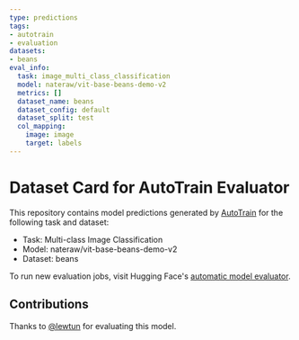 ```yaml
---
type: predictions
tags:
- autotrain
- evaluation
datasets:
- beans
eval_info:
  task: image_multi_class_classification
  model: nateraw/vit-base-beans-demo-v2
  metrics: []
  dataset_name: beans
  dataset_config: default
  dataset_split: test
  col_mapping:
    image: image
    target: labels
---
```

# Dataset Card for AutoTrain Evaluator

This repository contains model predictions generated by [AutoTrain](https://huggingface.co/autotrain) for the following task and dataset:

* Task: Multi-class Image Classification
* Model: nateraw/vit-base-beans-demo-v2
* Dataset: beans

To run new evaluation jobs, visit Hugging Face's [automatic model evaluator](https://huggingface.co/spaces/autoevaluate/model-evaluator).

## Contributions

Thanks to [@lewtun](https://huggingface.co/lewtun) for evaluating this model.